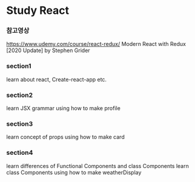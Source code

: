 # Study React

### 참고영상
https://www.udemy.com/course/react-redux/
Modern React with Redux [2020 Update] by Stephen Grider

### section1
  learn about react, Create-react-app etc.

### section2
  learn JSX grammar using how to make profile 

### section3
  learn concept of props using how to make card

### section4
  learn differences of Functional Components and class Components
  learn class Components using how to make weatherDisplay